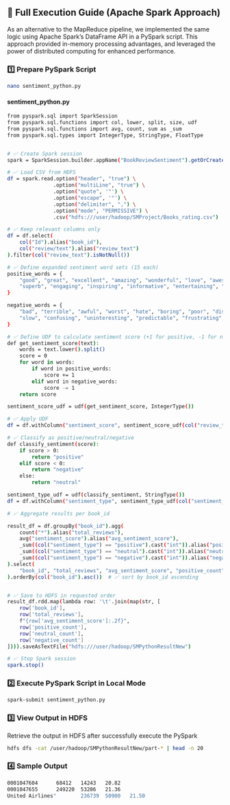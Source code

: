 ## 📜 Full Execution Guide (Apache Spark Approach)
As an alternative to the MapReduce pipeline, we implemented the same logic using Apache Spark’s DataFrame API in a PySpark script. This approach provided in-memory processing advantages, and leveraged the power of distributed computing for enhanced performance.
### 1️⃣ Prepare PySpark Script
```bash
nano sentiment_python.py
```
#### sentiment_python.py
```bash
from pyspark.sql import SparkSession
from pyspark.sql.functions import col, lower, split, size, udf
from pyspark.sql.functions import avg, count, sum as _sum
from pyspark.sql.types import IntegerType, StringType, FloatType


# ✅ Create Spark session
spark = SparkSession.builder.appName("BookReviewSentiment").getOrCreate()

# ✅ Load CSV from HDFS
df = spark.read.option("header", "true") \
               .option("multiLine", "true") \
               .option("quote", '"') \
               .option("escape", '"') \
               .option("delimiter", ",") \
               .option("mode", "PERMISSIVE") \
               .csv("hdfs:///user/hadoop/SMProject/Books_rating.csv")

# ✅ Keep relevant columns only
df = df.select(
    col("Id").alias("book_id"),
    col("review/text").alias("review_text")
).filter(col("review_text").isNotNull())

# ✅ Define expanded sentiment word sets (15 each)
positive_words = {
    "good", "great", "excellent", "amazing", "wonderful", "love", "awesome", "fantastic",
    "superb", "engaging", "inspiring", "informative", "entertaining", "brilliant", "touching"
}

negative_words = {
    "bad", "terrible", "awful", "worst", "hate", "boring", "poor", "disappointing",
    "slow", "confusing", "uninteresting", "predictable", "frustrating", "overrated", "annoying"
}

# ✅ Define UDF to calculate sentiment score (+1 for positive, -1 for negative)
def get_sentiment_score(text):
    words = text.lower().split()
    score = 0
    for word in words:
        if word in positive_words:
            score += 1
        elif word in negative_words:
            score -= 1
    return score

sentiment_score_udf = udf(get_sentiment_score, IntegerType())

# ✅ Apply UDF
df = df.withColumn("sentiment_score", sentiment_score_udf(col("review_text")))

# ✅ Classify as positive/neutral/negative
def classify_sentiment(score):
    if score > 0:
        return "positive"
    elif score < 0:
        return "negative"
    else:
        return "neutral"

sentiment_type_udf = udf(classify_sentiment, StringType())
df = df.withColumn("sentiment_type", sentiment_type_udf(col("sentiment_score")))

# ✅ Aggregate results per book_id

result_df = df.groupBy("book_id").agg(
    count("*").alias("total_reviews"),
    avg("sentiment_score").alias("avg_sentiment_score"),
    _sum((col("sentiment_type") == "positive").cast("int")).alias("positive_count"),
    _sum((col("sentiment_type") == "neutral").cast("int")).alias("neutral_count"),
    _sum((col("sentiment_type") == "negative").cast("int")).alias("negative_count")
).select(
    "book_id", "total_reviews", "avg_sentiment_score", "positive_count", "neutral_count", "negative_count"
).orderBy(col("book_id").asc())  # ✅ sort by book_id ascending


# ✅ Save to HDFS in requested order
result_df.rdd.map(lambda row: '\t'.join(map(str, [
    row['book_id'],
    row['total_reviews'],
    f"{row['avg_sentiment_score']:.2f}",
    row['positive_count'],
    row['neutral_count'],
    row['negative_count']
]))).saveAsTextFile("hdfs:///user/hadoop/SMPythonResultNew")

# ✅ Stop Spark session
spark.stop()
```
### 2️⃣ Execute PySpark Script in Local Mode
```bash
spark-submit sentiment_python.py
```
### 3️⃣ View Output in HDFS
Retrieve the output in HDFS after successfully execute the PySpark
```bash
hdfs dfs -cat /user/hadoop/SMPythonResultNew/part-* | head -n 20
```
### 4️⃣ Sample Output
```bash
0001047604      68412   14243   20.82
0001047655      249220  53206   21.36
United Airlines"        236739  50900   21.50
```
